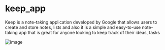 # keep_app
 Keep is a note-taking application developed by Google that allows users to create and store notes, lists and also it is a simple and easy-to-use note-taking app that is great for anyone looking to keep track of their ideas, tasks
 
 ![image](https://user-images.githubusercontent.com/84314682/222949679-912941d9-27f9-4fca-8f4b-a952bed17a34.png)
